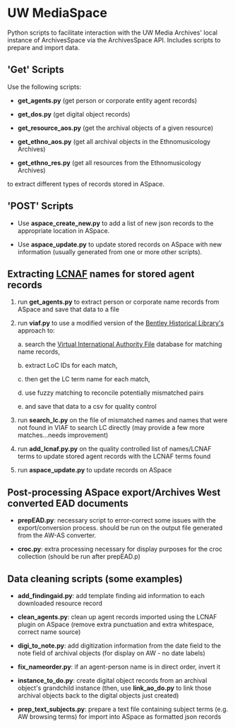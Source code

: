 # UW MediaSpace

Python scripts to facilitate interaction with the UW Media Archives' local instance of ArchivesSpace via the ArchivesSpace API. Includes scripts to prepare and import data.

## 'Get' Scripts

Use the following scripts:

- **get_agents.py** (get person or corporate entity agent records)

- **get_dos.py** (get digital object records)

- **get_resource_aos.py** (get the archival objects of a given resource)

- **get_ethno_aos.py** (get all archival objects in the Ethnomusicology Archives)

- **get_ethno_res.py** (get all resources from the Ethnomusicology Archives)

to extract different types of records stored in ASpace.

## 'POST' Scripts

- Use **aspace_create_new.py** to add a list of new json records to the appropriate location in ASpace.

- Use **aspace_update.py** to update stored records on ASpace with new information (usually generated from one or more other scripts).

## Extracting [LCNAF](http://id.loc.gov/authorities/names.html) names for stored agent records

1. run **get_agents.py** to extract person or corporate name records from ASpace and save that data to a file

2. run **viaf.py** to use a modified version of the [Bentley Historical Library's](http://archival-integration.blogspot.com/2015/07/order-from-chaos-reconciling-local-data.html) approach to:

	a. search the [Virtual International Authority File](https://viaf.org/) database for matching name records, 

	b. extract LoC IDs for each match, 

	c. then get the LC term name for each match, 

	d. use fuzzy matching to reconcile potentially mismatched pairs

	e. and save that data to a csv for quality control

3. run **search_lc.py** on the file of mismatched names and names that were not found in VIAF to search LC directly (may provide a few more matches...needs improvement)

4. run **add_lcnaf.py.py** on the quality controlled list of names/LCNAF terms to update stored agent records with the LCNAF terms found

5. run **aspace_update.py** to update records on ASpace

## Post-processing ASpace export/Archives West converted EAD documents

- **prepEAD.py**: necessary script to error-correct some issues with the export/conversion process. should be run on the output file generated from the AW-AS converter.

- **croc.py**: extra processing necessary for display purposes for the croc collection (should be run after prepEAD.p)

## Data cleaning scripts (some examples)

- **add_findingaid.py**: add template finding aid information to each downloaded resource record

- **clean_agents.py**: clean up agent records imported using the LCNAF plugin on ASpace (remove extra punctuation and extra whitespace, correct name source)

- **digi_to_note.py**: add digitization information from the date field to the note field of archival objects (for display on AW - no date labels)

- **fix_nameorder.py**: if an agent-person name is in direct order, invert it

- **instance_to_do.py**: create digital object records from an archival object's grandchild instance (then, use **link_ao_do.py** to link those archival objects back to the digital objects just created)

- **prep_text_subjects.py**: prepare a text file containing subject terms (e.g. AW browsing terms) for import into ASpace as formatted json records 

